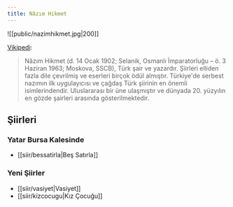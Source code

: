 ```yaml
---
title: Nâzım Hikmet
---
```


![[public/nazimhikmet.jpg|200]]

[Vikipedi](https://tr.wikipedia.org/wiki/N%C3%A2z%C4%B1m_Hikmet):
> Nâzım Hikmet (d. 14 Ocak 1902; Selanik, Osmanlı İmparatorluğu – ö. 3 Haziran 1963; Moskova, SSCB), Türk şair ve yazardır. Şiirleri elliden fazla dile çevrilmiş ve eserleri birçok ödül almıştır. Türkiye'de serbest nazımın ilk uygulayıcısı ve çağdaş Türk şiirinin en önemli isimlerindendir. Uluslararası bir üne ulaşmıştır ve dünyada 20. yüzyılın en gözde şairleri arasında gösterilmektedir.

## Şiirleri
### Yatar Bursa Kalesinde
- [[siir/bessatirla|Beş Satırla]]
### Yeni Şiirler
- [[siir/vasiyet|Vasiyet]]
- [[siir/kizcocugu|Kız Çocuğu]]